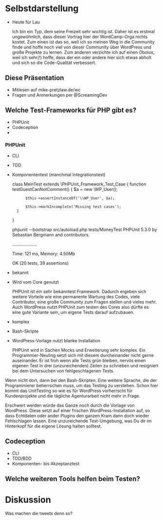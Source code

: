 # Selbstdarstellung

- Heute für Lau

  Ich bin ein Typ, dem seine Freizeit sehr wichtig ist.
Daher ist es erstmal ungewöhnlich, dass dieser Vortrag hier der WordCamp-Orga nichts kostet.
Zum einen ist das so, weil ich so meinen Weg in die Community finde
und hoffe noch viel von dieser Community über WordPress und große Projekte zu lernen.
Zum anderen verzichte ich auf einen Obolus,
weil ich sehr(!) hoffe, dass der ein oder andere hier sich etwas abholt
und sich so die Code-Qualität verbessert.

## Diese Präsentation

- Mitlesen auf mike-pretzlaw.de/wc
- Fragen und Anmerkungen per @ScreamingDev


## Welche Test-Frameworks für PHP gibt es?

- PHPUnit
- Codeception
- 


### PHPUnit

- CLI
- TDD
- Komponententest (manchmal Integrationstest)


    class MeinTest extends \PHPUnit_Framework_Test_Case {
        function testGuestCanNotComment() {
            $a = new \WP_User();
            
            $this->assertInstanceOf('\\WP_User', $a);
            
            $this->markIncomplete('Missing test cases');
        }
    }


    phpunit --bootstrap src/autoload.php tests/MoneyTest
    PHPUnit 5.3.0 by Sebastian Bergmann and contributors.
    
    ....................
    
    Time: 121 ms, Memory: 4.50Mb
    
    OK (20 tests, 39 assertions)


- bekannt
- Wird vom Core genutzt

  PHPUnit ist ein sehr bekanntest Framework.
Dadurch ergeben sich weitere Vorteile wie eine permanente Wartung des Codes,
viele Contributor, eine große Community zum Fragen stellen und vieles mehr.
Auch WordPress nutzt PHPUnit zum testen des Cores
also dürfte es eine gute Variante sein,
um eigene Tests darauf aufzubauen.


- komplex
- Bash-Skripte
- WordPress-Vorlage nutzt blanke Installation

  PHPUnit wird in Sachen Mocks und Erweiterung sehr komplex.
Ein Programmier-Neuling setzt sich mit diesem durcheinander nicht gerne auseinander.
Er ist froh wenn alle Tests grün bleiben,
nervös einen eigenen Test in drei (unzureichenden) Zeilen zu schrieben
und resigniert bei dem Untersuchen von fehlgeschlagenen Tests.

Wenn nicht dort, dann bei den Bash-Skripten.
Eine weitere Sprache, die der Programmierer beherrschen muss, um das Testing zu verstehen.
Schon hier kommt das UnitTesting so wie es für WordPress vorherrscht
für Kundenprojekte und die tägliche Agenturarbeit nicht mehr in Frage.

Erschwert werden würde das Ganze noch durch die Vorlage von WordPress.
Diese setzt auf einer frischen WordPress-Installation auf,
so dass Echtdaten oder ander Plugins den ganzen Kram dann doch wieder Fehlschlagen lassen.
Eine unzureichende Test-Umgebung, was Du dir im Hinterkopf für die eigene Lösung halten solltest.


## Codeception

- CLI
- TDD/BDD
- Komponenten- bis Akzeptanztest


## Welche weiteren Tools helfen beim Testen?


# Diskussion

Was machen die tweets denn so?